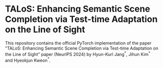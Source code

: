 # TALoS: Enhancing Semantic Scene Completion via Test-time Adaptation on the Line of Sight

This repository contains the official PyTorch implementation of the paper "TALoS: Enhancing Semantic Scene Completion via Test-time Adaptation on the Line of Sight" paper (NeurIPS 2024) by Hyun-Kurl Jang$^*$, Jihun Kim$^*$ and Hyeokjun Kweon$^*$.
